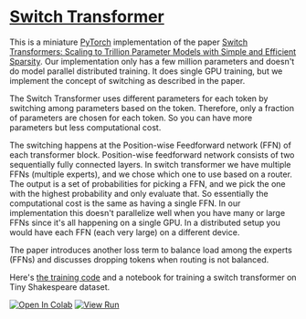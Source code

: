# [Switch Transformer](https://nn.labml.ai/transformers/switch/index.html)

This is a miniature [PyTorch](https://pytorch.org) implementation of the paper
[Switch Transformers: Scaling to Trillion Parameter Models with Simple and Efficient Sparsity](https://arxiv.org/abs/2101.03961).
Our implementation only has a few million parameters and doesn't do model parallel distributed training.
It does single GPU training, but we implement the concept of switching as described in the paper.

The Switch Transformer uses different parameters for each token by switching among parameters
based on the token.
Therefore, only a fraction of parameters are chosen for each token.
So you can have more parameters but less computational cost.

The switching happens at the Position-wise Feedforward network (FFN) of each transformer block.
Position-wise feedforward network consists of two sequentially fully connected layers.
In switch transformer we have multiple FFNs (multiple experts),
and we chose which one to use based on a router.
The output is a set of probabilities for picking a FFN,
and we pick the one with the highest probability and only evaluate that.
So essentially the computational cost is the same as having a single FFN.
In our implementation this doesn't parallelize well when you have many or large FFNs since it's all
happening on a single GPU.
In a distributed setup you would have each FFN (each very large) on a different device.

The paper introduces another loss term to balance load among the experts (FFNs) and
discusses dropping tokens when routing is not balanced.

Here's [the training code](experiment.html) and a notebook for training a switch transformer on Tiny Shakespeare dataset.

[![Open In Colab](https://colab.research.google.com/assets/colab-badge.svg)](https://colab.research.google.com/github/labmlai/annotated_deep_learning_paper_implementations/blob/master/labml_nn/transformers/switch/experiment.ipynb)
[![View Run](https://img.shields.io/badge/labml-experiment-brightgreen)](https://app.labml.ai/run/c4656c605b9311eba13d0242ac1c0002)
